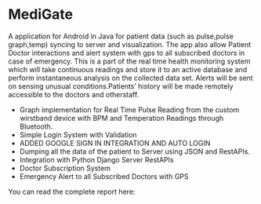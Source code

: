 # MediGate

A application for Android in Java for patient data (such as pulse,pulse graph,temp) syncing to server and visualization. The app also allow Patient Doctor interactions and alert system with gps to all subscribed doctors in case of emergency.
This is a part of the  real time health monitoring system which will take continuous readings and store it to an active database and perform instantaneous analysis on the collected data set. Alerts will be sent on sensing unusual conditions.Patients’ history will be made remotely accessible to the doctors and otherstaff.

* Graph implementation for Real Time Pulse Reading from the custom wirstband device with BPM and Temperation Readings through Bluetooth.
* Simple Login System with Validation
* ADDED GOOGLE SIGN IN INTEGRATION AND AUTO LOGIN 
* Dumping all the data of the patient to Server using JSON and RestAPIs.
* Integration with Python Django Server RestAPIs
* Doctor Subscription System
* Emergency Alert to all Subscribed Doctors with GPS

You can read the complete report here: 
